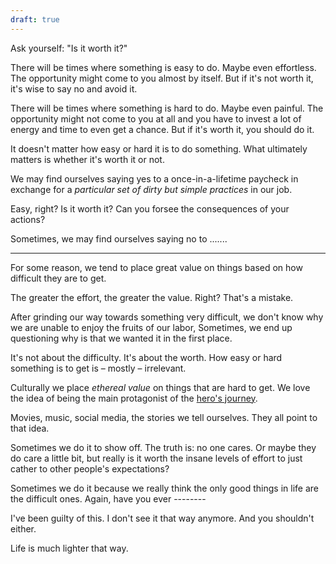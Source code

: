 ```yaml
---
draft: true
---
```


Ask yourself: "Is it worth it?"


There will be times where something is easy to do. Maybe even effortless. The opportunity might come to you almost by itself. But if it's not worth it, it's wise to say no and avoid it.

There will be times where something is hard to do. Maybe even painful. The opportunity might not come to you at all and you have to invest a lot of energy and time to even get a chance. But if it's worth it, you should do it.

It doesn't matter how easy or hard it is to do something. What ultimately matters is whether it's worth it or not.

We may find ourselves saying yes to a once-in-a-lifetime paycheck in exchange for a _particular set of dirty but simple practices_ in our job. 

Easy, right? Is it worth it? Can you forsee the consequences of your actions?

Sometimes, we may find ourselves saying no to .......

-------------

For some reason, we tend to place great value on things based on how difficult they are to get. 

The greater the effort, the greater the value. Right? That's a mistake.

After grinding our way towards something very difficult, we don't know why we are unable to enjoy the fruits of our labor, Sometimes, we end up questioning why is that we wanted it in the first place.

It's not about the difficulty. It's about the worth. How easy or hard something is to get is – mostly – irrelevant.

Culturally we place _ethereal value_ on things that are hard to get. We love the idea of being the main protagonist of the [hero's journey](https://en.wikipedia.org/wiki/Hero%27s_journey).

Movies, music, social media, the stories we tell ourselves. They all point to that idea. 

Sometimes we do it to show off. The truth is: no one cares. Or maybe they do care a little bit, but really is it worth the insane levels of effort to just cather to other people's expectations?

Sometimes we do it because we really think the only good things in life are the difficult ones. Again, have you ever --------

I've been guilty of this. I don't see it that way anymore. And you shouldn't either.

Life is much lighter that way.